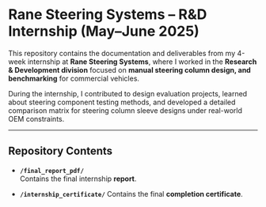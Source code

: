 # Rane Steering Systems – R&D Internship (May–June 2025)

This repository contains the documentation and deliverables from my 4-week internship at **Rane Steering Systems**, where I worked in the **Research & Development division** focused on **manual steering column design, and benchmarking** for commercial vehicles.

During the internship, I contributed to design evaluation projects, learned about steering component testing methods, and developed a detailed comparison matrix for steering column sleeve designs under real-world OEM constraints.

---

## Repository Contents

- **`/final_report_pdf/`**  
  Contains the final internship **report**.

- **`/internship_certificate/`**
  Contains the final **completion certificate**.

